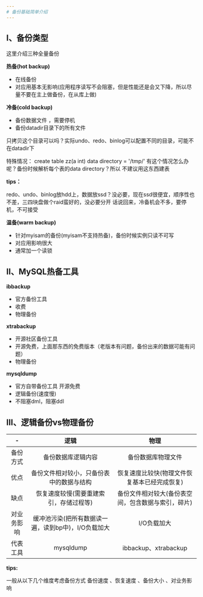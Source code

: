 ```yaml
---
# 备份基础简单介绍
---
```


## Ⅰ、备份类型

这里介绍三种全量备份

**热备(hot backup)**

- 在线备份
- 对应用基本无影响(应用程序读写不会阻塞，但是性能还是会又下降，所以尽量不要在主上做备份，在从库上做)

**冷备(cold backup)**

- 备份数据文件 ，需要停机
- 备份datadir目录下的所有文件

只拷贝这个目录可以吗？实际undo、redo、binlog可以配置不同的目录，可能不在datadir下

特殊情况：
    create table zz(a int) data directory = '/tmp/'
有这个情况怎么办呢？备份时候解析每个表的data directory？所以 不建议用这东西建表

**tips：**

redo、undo、binlog放hdd上，数据放ssd？没必要，现在ssd很便宜，顺序性也不差，三四块盘做个raid蛮好的，没必要分开
话说回来，冷备机会不多，要停机，不可接受

**温备(warm backup)**

- 针对myisam的备份(myisam不支持热备)，备份时候实例只读不可写
- 对应用影响很大
- 通常加一个读锁

## Ⅱ、MySQL热备工具

**ibbackup**

- 官方备份工具
- 收费
- 物理备份

**xtrabackup**

- 开源社区备份工具
- 开源免费，上面那东西的免费版本（老版本有问题，备份出来的数据可能有问题）
- 物理备份  

**mysqldump**

- 官方自带备份工具 开源免费
- 逻辑备份(速度慢)
- 不阻塞dml，阻塞ddl

## Ⅲ、逻辑备份vs物理备份
|-|逻辑|物理|
|:-:|:-:|:-:|
|备份方式|备份数据库逻辑内容|备份数据库物理文件|
|优点|备份文件相对较小，只备份表中的数据与结构|恢复速度比较快(物理文件恢复基本已经完成恢复)|
|缺点|恢复速度较慢(需要重建索引，存储过程等)|备份文件相对较大(备份表空间，包含数据与索引，碎片)|
|对业务影响|缓冲池污染(把所有数据读一遍，读到bp中)，I/O负载加大|I/O负载加大|
|代表工具|mysqldump|ibbackup、xtrabackup|

**tips:**

一般从以下几个维度考虑备份方式
备份速度 、恢复速度 、备份大小 、对业务影响
